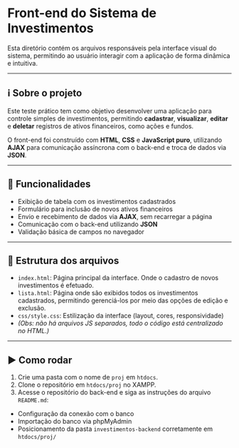 # Front-end do Sistema de Investimentos

Esta diretório contém os arquivos responsáveis pela interface visual do sistema, permitindo ao usuário interagir com a aplicação de forma dinâmica e intuitiva.

---

## ℹ️ Sobre o projeto

Este teste prático tem como objetivo desenvolver uma aplicação para controle simples de investimentos, permitindo **cadastrar**, **visualizar**, **editar** e **deletar** registros de ativos financeiros, como ações e fundos.

O front-end foi construído com **HTML**, **CSS** e **JavaScript puro**, utilizando **AJAX** para comunicação assíncrona com o back-end e troca de dados via **JSON**.

---

## 📌 Funcionalidades

- Exibição de tabela com os investimentos cadastrados
- Formulário para inclusão de novos ativos financeiros
- Envio e recebimento de dados via **AJAX**, sem recarregar a página
- Comunicação com o back-end utilizando **JSON**
- Validação básica de campos no navegador

---

## 📂 Estrutura dos arquivos

- `index.html`: Página principal da interface. Onde o cadastro de novos investimentos é efetuado.
- `lista.html`: Página onde são exibidos todos os investimentos cadastrados, permitindo gerenciá-los por meio das opções de edição e exclusão.
- `css/style.css`: Estilização da interface (layout, cores, responsividade)
- *(Obs: não há arquivos JS separados, todo o código está centralizado no HTML.)*

---

## ▶️ Como rodar

1. Crie uma pasta com o nome de `proj` em `htdocs`.
1. Clone o repositório em `htdocs/proj` no XAMPP.
3. Acesse o repositório do back-end e siga as instruções do arquivo `README.md`:
- Configuração da conexão com o banco
- Importação do banco via phpMyAdmin
- Posicionamento da pasta `investimentos-backend` corretamente em `htdocs/proj/`
